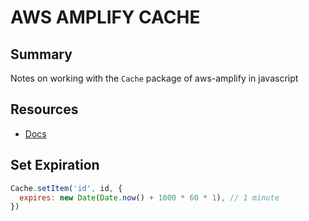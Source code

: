 # AWS AMPLIFY CACHE

## Summary

Notes on working with the `Cache` package of aws-amplify in javascript

## Resources

- [Docs](https://aws-amplify.github.io/docs/js/cache)

## Set Expiration

```javascript
Cache.setItem('id', id, {
  expires: new Date(Date.now() + 1000 * 60 * 1), // 1 minute
})
```
